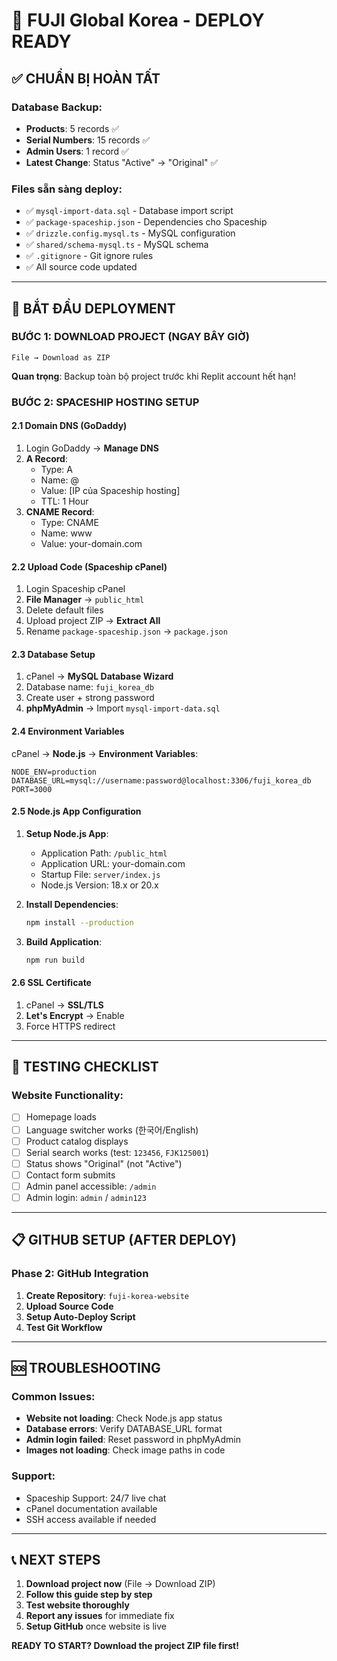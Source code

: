 # 🚀 FUJI Global Korea - DEPLOY READY

## ✅ CHUẨN BỊ HOÀN TẤT

### Database Backup:
- **Products**: 5 records ✅
- **Serial Numbers**: 15 records ✅  
- **Admin Users**: 1 record ✅
- **Latest Change**: Status "Active" → "Original" ✅

### Files sẵn sàng deploy:
- ✅ `mysql-import-data.sql` - Database import script
- ✅ `package-spaceship.json` - Dependencies cho Spaceship
- ✅ `drizzle.config.mysql.ts` - MySQL configuration
- ✅ `shared/schema-mysql.ts` - MySQL schema
- ✅ `.gitignore` - Git ignore rules
- ✅ All source code updated

---

## 🎯 BẮT ĐẦU DEPLOYMENT

### **BƯỚC 1: DOWNLOAD PROJECT (NGAY BÂY GIỜ)**
```
File → Download as ZIP
```
**Quan trọng**: Backup toàn bộ project trước khi Replit account hết hạn!

### **BƯỚC 2: SPACESHIP HOSTING SETUP**

#### 2.1 Domain DNS (GoDaddy)
1. Login GoDaddy → **Manage DNS**
2. **A Record**:
   - Type: A
   - Name: @
   - Value: [IP của Spaceship hosting] 
   - TTL: 1 Hour
3. **CNAME Record**:
   - Type: CNAME  
   - Name: www
   - Value: your-domain.com

#### 2.2 Upload Code (Spaceship cPanel)
1. Login Spaceship cPanel
2. **File Manager** → `public_html`
3. Delete default files
4. Upload project ZIP → **Extract All**
5. Rename `package-spaceship.json` → `package.json`

#### 2.3 Database Setup
1. cPanel → **MySQL Database Wizard**
2. Database name: `fuji_korea_db`
3. Create user + strong password
4. **phpMyAdmin** → Import `mysql-import-data.sql`

#### 2.4 Environment Variables
cPanel → **Node.js** → **Environment Variables**:
```
NODE_ENV=production
DATABASE_URL=mysql://username:password@localhost:3306/fuji_korea_db
PORT=3000
```

#### 2.5 Node.js App Configuration
1. **Setup Node.js App**:
   - Application Path: `/public_html`
   - Application URL: your-domain.com
   - Startup File: `server/index.js`
   - Node.js Version: 18.x or 20.x

2. **Install Dependencies**:
   ```bash
   npm install --production
   ```

3. **Build Application**:
   ```bash
   npm run build
   ```

#### 2.6 SSL Certificate
1. cPanel → **SSL/TLS**
2. **Let's Encrypt** → Enable
3. Force HTTPS redirect

---

## 🧪 TESTING CHECKLIST

### Website Functionality:
- [ ] Homepage loads
- [ ] Language switcher works (한국어/English)
- [ ] Product catalog displays
- [ ] Serial search works (test: `123456`, `FJK125001`)
- [ ] Status shows "Original" (not "Active")
- [ ] Contact form submits
- [ ] Admin panel accessible: `/admin`
- [ ] Admin login: `admin` / `admin123`

---

## 📋 GITHUB SETUP (AFTER DEPLOY)

### Phase 2: GitHub Integration
1. **Create Repository**: `fuji-korea-website`
2. **Upload Source Code**
3. **Setup Auto-Deploy Script**
4. **Test Git Workflow**

---

## 🆘 TROUBLESHOOTING

### Common Issues:
- **Website not loading**: Check Node.js app status
- **Database errors**: Verify DATABASE_URL format
- **Admin login failed**: Reset password in phpMyAdmin
- **Images not loading**: Check image paths in code

### Support:
- Spaceship Support: 24/7 live chat
- cPanel documentation available
- SSH access available if needed

---

## 📞 NEXT STEPS

1. **Download project now** (File → Download ZIP)
2. **Follow this guide step by step**
3. **Test website thoroughly** 
4. **Report any issues** for immediate fix
5. **Setup GitHub** once website is live

**READY TO START? Download the project ZIP file first!**